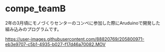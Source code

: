 # compe_teamB

2年の3月頃にモノづくりセンターのコンペに参加した際にAruduinoで開発した組み込みのプログラムです。

https://user-images.githubusercontent.com/88820769/205800971-eb3e9707-c5b1-4935-b027-f17d46a70082.MOV

